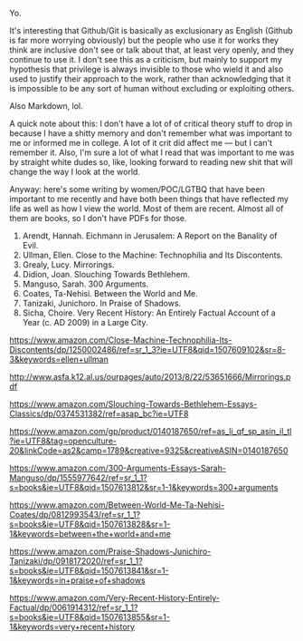 Yo.

It's interesting that Github/Git is basically as exclusionary as English (Github is far more worrying obviously) but the people who use it for works they think are inclusive don't see or talk about that, at least very openly, and they continue to use it. I don't see this as a criticism, but mainly to support my hypothesis that privilege is always invisible to those who wield it and also used to justify their approach to the work, rather than acknowledging that it is impossible to be any sort of human without excluding or exploiting others.

Also Markdown, lol. 

A quick note about this: I don't have a lot of of critical theory stuff to drop in because I have a shitty memory and don't remember what was important to me or informed me in college. A lot of it crit did affect me — but I can't remember it. Also, I'm sure a lot of what I read that was important to me was by straight white dudes so, like, looking forward to reading new shit that will change the way I look at the world. 

Anyway: here's some writing by women/POC/LGTBQ that have been important to me recently and have both been things that have reflected my life as well as how I view the world. Most of them are recent. Almost all of them are books, so I don't have PDFs for those. 

1. Arendt, Hannah. Eichmann in Jerusalem: A Report on the Banality of Evil. 
2. Ullman, Ellen. Close to the Machine: Technophilia and Its Discontents. 
3. Grealy, Lucy. Mirrorings. 
4. Didion, Joan. Slouching Towards Bethlehem.
5. Manguso, Sarah. 300 Arguments. 
6. Coates, Ta-Nehisi. Between the World and Me.
7. Tanizaki, Junichoro. In Praise of Shadows.
8. Sicha, Choire. Very Recent History: An Entirely Factual Account of a Year (c. AD 2009) in a Large City. 


https://www.amazon.com/Close-Machine-Technophilia-Its-Discontents/dp/1250002486/ref=sr_1_3?ie=UTF8&qid=1507609102&sr=8-3&keywords=ellen+ullman

http://www.asfa.k12.al.us/ourpages/auto/2013/8/22/53651666/Mirrorings.pdf

https://www.amazon.com/Slouching-Towards-Bethlehem-Essays-Classics/dp/0374531382/ref=asap_bc?ie=UTF8

https://www.amazon.com/gp/product/0140187650/ref=as_li_qf_sp_asin_il_tl?ie=UTF8&tag=openculture-20&linkCode=as2&camp=1789&creative=9325&creativeASIN=0140187650

https://www.amazon.com/300-Arguments-Essays-Sarah-Manguso/dp/1555977642/ref=sr_1_1?s=books&ie=UTF8&qid=1507613812&sr=1-1&keywords=300+arguments

https://www.amazon.com/Between-World-Me-Ta-Nehisi-Coates/dp/0812993543/ref=sr_1_1?s=books&ie=UTF8&qid=1507613828&sr=1-1&keywords=between+the+world+and+me

https://www.amazon.com/Praise-Shadows-Junichiro-Tanizaki/dp/0918172020/ref=sr_1_1?s=books&ie=UTF8&qid=1507613841&sr=1-1&keywords=in+praise+of+shadows

https://www.amazon.com/Very-Recent-History-Entirely-Factual/dp/0061914312/ref=sr_1_1?s=books&ie=UTF8&qid=1507613855&sr=1-1&keywords=very+recent+history
